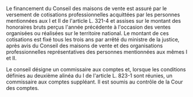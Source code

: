 Le financement du Conseil des maisons de vente est assuré par le versement de cotisations professionnelles acquittées par les personnes mentionnées aux I et II de l'article L. 321-4 et assises sur le montant des honoraires bruts perçus l'année précédente à l'occasion des ventes organisées ou réalisées sur le territoire national. Le montant de ces cotisations est fixé tous les trois ans par arrêté du ministre de la justice, après avis du Conseil des maisons de vente et des organisations professionnelles représentatives des personnes mentionnées aux mêmes I et II.   

  
Le conseil désigne un commissaire aux comptes et, lorsque les conditions définies au deuxième alinéa du I de l'article L. 823-1 sont réunies, un commissaire aux comptes suppléant. Il est soumis au contrôle de la Cour des comptes.

